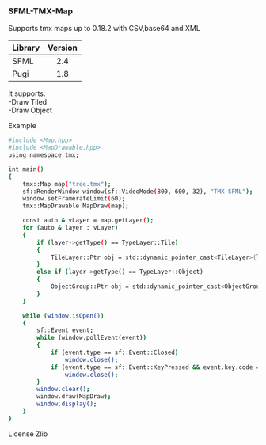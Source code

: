 ### SFML-TMX-Map


Supports tmx maps up to 0.18.2 with CSV,base64 and XML 

| Library       | Version       |
| ------------- |:-------------:|
| SFML          | 2.4  		|
| Pugi          | 1.8           |

It supports:<br>
-Draw Tiled<br>
-Draw Object

Example
```sh
#include <Map.hpp>
#include <MapDrawable.hpp>
using namespace tmx;

int main()
{
	tmx::Map map("tree.tmx");
	sf::RenderWindow window(sf::VideoMode(800, 600, 32), "TMX SFML");
	window.setFramerateLimit(60);
	tmx::MapDrawable MapDraw(map);

	const auto & vLayer = map.getLayer();
	for (auto & layer : vLayer)
	{
		if (layer->getType() == TypeLayer::Tile)
		{
			TileLayer::Ptr obj = std::dynamic_pointer_cast<TileLayer>(layer);
		}
		else if (layer->getType() == TypeLayer::Object)
		{
			ObjectGroup::Ptr obj = std::dynamic_pointer_cast<ObjectGroup>(layer);
		}
	}

	while (window.isOpen())
	{
		sf::Event event;
		while (window.pollEvent(event))
		{
			if (event.type == sf::Event::Closed)
				window.close();
			if (event.type == sf::Event::KeyPressed && event.key.code == sf::Keyboard::Escape)
				window.close();
		}
		window.clear();
		window.draw(MapDraw);
		window.display();
	}
}
```
License
Zlib


